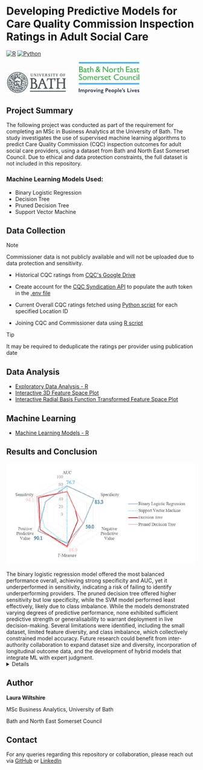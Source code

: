 # Developing Predictive Models for Care Quality Commission Inspection Ratings in Adult Social Care
[![R](https://img.shields.io/badge/R-%23276DC3.svg?logo=r&logoColor=white)](#)
[![Python](https://img.shields.io/badge/Python-3776AB?logo=python&logoColor=fff)](#)
<p align="left">
  <img src="Uni_of_Bath_logo.png" alt="B&NES Logo" width = "160"/>
  &nbsp;&nbsp;&nbsp;&nbsp;&nbsp;&nbsp;
  <img src="bathnes-logo-colour.png" alt="B&NES Logo" width = "160"/>
</p>

## Project Summary
The following project was conducted as part of the requirement for completing an MSc in Business Analytics at the University of Bath. The study investigates the use of supervised machine learning algorithms to predict Care Quality Commission (CQC) inspection outcomes for adult social care providers, using a dataset from Bath and North East Somerset Council.
Due to ethical and data protection constraints, the full dataset is not included in this repository.

### Machine Learning Models Used:

- Binary Logistic Regression
- Decision Tree
- Pruned Decision Tree
- Support Vector Machine

## Data Collection
> [!NOTE] 
> Commissioner data is not publicly available and will not be uploaded due to data protection and sensitivity.

- Historical CQC ratings from [CQC's Google Drive](https://drive.google.com/drive/folders/0B1jvn_rdpdEzMUtiNVoyeW9rb2M?resourcekey=0-J1nm1TwV6Vf_N9DArEe6XQ)

- Create account for the [CQC Syndication API](https://api-portal.service.cqc.org.uk/) to populate the auth token in the [.env file](./.env.example)

- Current Overall CQC ratings fetched using [Python script](./CQC_API_Script.py) for each specified Location ID

- Joining CQC and Commissioner data using [R script](https://github.com/LauraWiltshire/MSc_Business_Analytics/blob/main/Join_CQC_and_Commissioner_Data.R) 

> [!TIP]
> It may be required to deduplicate the ratings per provider using publication date

## Data Analysis
- [Exploratory Data Analysis - R](https://github.com/LauraWiltshire/MSc_Business_Analytics/blob/main/EDA_CQC_Ratings.R)
- [Interactive 3D Feature Space Plot](https://laurawiltshire.github.io/MSc_Business_Analytics/3D_PLOT.html)
- [Interactive Radial Basis Function Transformed Feature Space Plot](https://laurawiltshire.github.io/MSc_Business_Analytics/3D_PLOT_RBF.html)

## Machine Learning
- [Machine Learning Models - R](https://github.com/LauraWiltshire/MSc_Business_Analytics/blob/main/CQC_Machine_Learning.R)

## Results and Conclusion
<p align="left">
  <img src="RADAR_PLOT.png" alt="ML Comparison Radar Plot" width = "500"/>
</p>
The binary logistic regression model offered the most balanced performance overall, achieving strong specificity and AUC, yet it underperformed in sensitivity, indicating a risk of failing to identify underperforming providers. The pruned decision tree offered higher sensitivity but low specificity, while the SVM model performed least effectively, likely due to class imbalance. While the models demonstrated varying degrees of predictive performance, none exhibited sufficient predictive strength or generalisability to warrant deployment in live decision-making. Several limitations were identified, including the small dataset, limited feature diversity, and class imbalance, which collectively constrained model accuracy. Future research could benefit from inter-authority collaboration to expand dataset size and diversity, incorporation of longitudinal outcome data, and the development of hybrid models that integrate ML with expert judgment.

<Details>
<p>This dissertation set out to explore the feasibility and ethical implications of applying ML techniques to predict Care Quality Commission (CQC) ratings for adult social care providers, using a dataset derived from Bath and North East Somerset Council’s Quality and Risk Dashboard. Drawing on locally held commissioning data and publicly available CQC inspection records, three types of supervised learning algorithms, binary logistic regression, decision trees (standard and pruned), and SVM, were evaluated against several performance metrics to determine their predictive validity and potential operational use.    
</p>

    
<p>While the models demonstrated varying degrees of predictive performance, none exhibited sufficient predictive strength or generalisability to warrant deployment in live decision-making. The binary logistic regression model offered the most balanced performance overall, achieving strong specificity and AUC, yet it underperformed in sensitivity, indicating a risk of failing to identify underperforming providers. The pruned decision tree offered higher sensitivity but low specificity, while the SVM model performed least effectively, likely due to class imbalance. These results suggest the importance of carefully selecting and validating models in public sector contexts where false negatives and false positives carry significant ethical and operational consequences.
</p>

<p>Beyond the technical findings, the study raises critical questions about the construction and use of provider risk indicators in adult social care. In particular, the prominence of previous CQC ratings as a predictor of current CQC rating raises significant concerns about potential circularity or institutional bias, which may reinforce historical inequalities rather than describe true provider quality. Additionally, the reliance on CQC ratings as an outcome variable, while pragmatic, limits the capacity of predictive models in reflecting real-time quality issues or accounting for more contextual complexity. The use of static, retrospective ratings brings forward the need for richer, more dynamic indicators of service performance, such as those chosen by experts in the adult social care, which are already used in the Quality and Risk Dashboard, to enhance the practical relevance of predictive analytics.
</p>

<p>Several limitations were identified, including the small dataset, limited feature diversity, and class imbalance, which collectively constrained model accuracy. Despite these challenges, the study contributed to a growing body of evidence on data driven decision-making in adult social care. It offers a practice-based perspective on the barriers to predictive modelling in local government and affirms the value of transparent and explainable models. Looking ahead, future research could benefit from inter-authority collaboration to expand dataset size and diversity, incorporation of longitudinal outcome data, and the development of hybrid models that integrate ML with expert judgment. Moreover, ethical considerations around accountability must be embedded throughout the development cycle. In this way, predictive analytics may serve not as a replacement for professional expertise, but as a complementary tool to support more responsive data informed social care provision.
</p>
</Details>

## Author
**Laura Wiltshire**

MSc Business Analytics, University of Bath

Bath and North East Somerset Council

## Contact
For any queries regarding this repository or collaboration, please reach out via [GitHub](https://github.com/LauraWiltshire) or [LinkedIn](https://www.linkedin.com/in/laura-wiltshire-0b7762299/)
